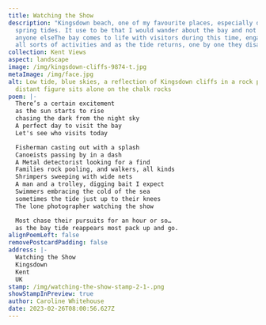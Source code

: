 ```yaml
---
title: Watching the Show
description: "Kingsdown beach, one of my favourite places, especially during low
  spring tides. It use to be that I would wander about the bay and not see
  anyone elseThe bay comes to life with visitors during this time, engaging in
  all sorts of activities and as the tide returns, one by one they disappear. "
collection: Kent Views
aspect: landscape
image: /img/kingsdown-cliffs-9874-t.jpg
metaImage: /img/face.jpg
alt: Low tide, blue skies, a reflection of Kingsdown cliffs in a rock pool, a
  distant figure sits alone on the chalk rocks
poem: |-
  There’s a certain excitement
  as the sun starts to rise 
  chasing the dark from the night sky
  A perfect day to visit the bay
  Let's see who visits today

  Fisherman casting out with a splash
  Canoeists passing by in a dash
  A Metal detectorist looking for a find
  Families rock pooling, and walkers, all kinds
  Shrimpers sweeping with wide nets
  A man and a trolley, digging bait I expect
  Swimmers embracing the cold of the sea
  sometimes the tide just up to their knees
  The lone photographer watching the show

  Most chase their pursuits for an hour or so…
  as the bay tide reappears most pack up and go.
alignPoemLeft: false
removePostcardPadding: false
address: |-
  Watching the Show
  Kingsdown
  Kent
  UK
stamp: /img/watching-the-show-stamp-2-1-.png
showStampInPreview: true
author: Caroline Whitehouse
date: 2023-02-26T08:00:56.627Z
---
```

